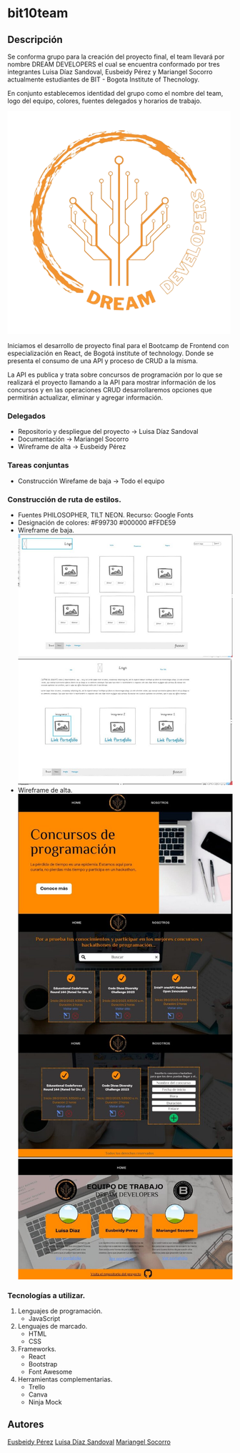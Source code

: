 
# bit10team

## Descripción

Se conforma grupo para la creación del proyecto final, el team llevará por nombre DREAM DEVELOPERS el cual se encuentra conformado por tres integrantes Luisa Díaz Sandoval, Eusbeidy Pérez y Mariangel Socorro actualmente estudiantes de BIT - Bogota Institute of Thecnology. 

En conjunto establecemos identidad del grupo como el nombre del team, logo del equipo, colores, fuentes delegados y horarios de trabajo. 

![logo](./src/img/logo.png)

Iniciamos el desarrollo de proyecto final para el Bootcamp de Frontend con especialización en React, de Bogotá institute of technology. Donde se presenta el consumo de una API y proceso de CRUD a la misma. 

La  API es publica y trata sobre concursos de programación por lo que se realizará el proyecto llamando a la API para mostrar información de los concursos y en las operaciones CRUD desarrollaremos opciones que permitirán actualizar, eliminar y agregar información. 

### Delegados
- Repositorio y despliegue del proyecto -> Luisa Díaz Sandoval
- Documentación -> Mariangel Socorro
- Wireframe de alta -> Eusbeidy Pérez

### Tareas conjuntas
- Construcción Wirefame de baja -> Todo el equipo


### Construcción de ruta de estilos. 
- Fuentes PHILOSOPHER, TILT NEON.  Recurso: Google Fonts
- Designación de colores:  #F99730  #000000 #FFDE59  
- Wireframe de baja. 
![Wireframe de baja](./src/img/w1.jpg) 
![Wireframe de baja 2](./src/img/w2.jpg)
- Wireframe de alta. 
![Wireframe de alta](./src/img/w3.jpg) 
![Wireframe de alta 2](./src/img/w4.jpg)

### Tecnologías a utilizar. 
1. Lenguajes de programación.
    - JavaScript
2. Lenguajes de marcado. 
    - HTML
    - CSS
3. Frameworks.
    - React
    - Bootstrap
    - Font Awesome
4. Herramientas complementarias.
    - Trello 
    - Canva
    - Ninja Mock


## Autores 

[Eusbeidy Pérez](https://www.example.com)
[Luisa Díaz Sandoval](https://www.linkedin.com/in/lufe-diaz-s/)
[Mariangel Socorro](https://www.linkedin.com/in/mariangelsocorro/)

